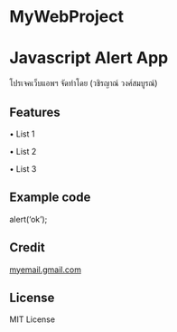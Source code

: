 # MyWebProject
# Javascript Alert App

โปรเจคเว็บแอพฯ จัดทําโดย (วชิรญาณ์ วงศ์สมบูรณ์)

## Features

• List 1

• List 2

• List 3

## Example code

<javascript>

alert(‘ok’);

</javascript>


## Credit

[myemail.gmail.com](https://mail.google.com/mail/u/0/#inbox)

## License

MIT License
